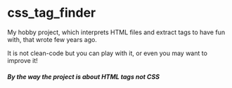 # css_tag_finder
My hobby project, which interprets HTML files and extract tags to have fun with, that wrote few years ago. 

It is not clean-code but you can play with it, or even you may want to improve it!

<h5>By the way the project is about HTML tags not CSS</h5>
